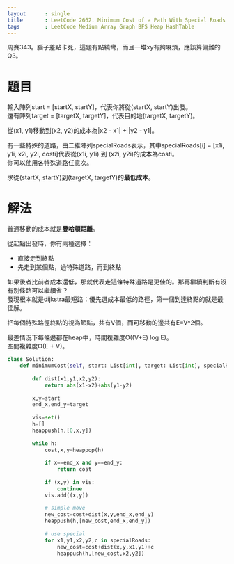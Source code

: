 ```yaml
--- 
layout      : single
title       : LeetCode 2662. Minimum Cost of a Path With Special Roads
tags        : LeetCode Medium Array Graph BFS Heap HashTable
---
```

周賽343。腦子差點卡死，這題有點繞彎，而且一堆xy有夠麻煩，應該算偏難的Q3。  

# 題目
輸入陣列start = [startX, startY]，代表你將從(startX, startY)出發。  
還有陣列target = [targetX, targetY]，代表目的地(targetX, targetY)。  

從(x1, y1)移動到(x2, y2)的成本為|x2 - x1| + |y2 - y1|。  

有一些特殊的道路，由二維陣列specialRoads表示，其中specialRoads[i] = [x1i, y1i, x2i, y2i, costi]代表從(x1i, y1i) 到 (x2i, y2i)的成本為costi。  
你可以使用各特殊道路任意次。  

求從(startX, startY)到(targetX, targetY)的**最低成本**。  

# 解法
普通移動的成本就是**曼哈頓距離**。  

從起點出發時，你有兩種選擇：  
- 直接走到終點  
- 先走到某個點，過特殊道路，再到終點  

如果後者比前者成本還低，那就代表走這條特殊道路是更佳的。那再繼續判斷有沒有別條路可以繼續省？  
發現根本就是dijkstra最短路：優先選成本最低的路徑，第一個到達終點的就是最佳解。  

把每個特殊路徑終點的視為節點，共有V個，而可移動的邊共有E=V^2個。  

最差情況下每條邊都在heap中，時間複雜度O((V+E) log E)。  
空間複雜度O(E + V)。  

```python
class Solution:
    def minimumCost(self, start: List[int], target: List[int], specialRoads: List[List[int]]) -> int:
        
        def dist(x1,y1,x2,y2):
            return abs(x1-x2)+abs(y1-y2)
        
        x,y=start
        end_x,end_y=target
        
        vis=set()
        h=[]
        heappush(h,[0,x,y])
        
        while h:    
            cost,x,y=heappop(h)
            
            if x==end_x and y==end_y:
                return cost
            
            if (x,y) in vis:
                continue
            vis.add((x,y))
            
            # simple move
            new_cost=cost+dist(x,y,end_x,end_y)
            heappush(h,[new_cost,end_x,end_y])
            
            # use special
            for x1,y1,x2,y2,c in specialRoads:
                new_cost=cost+dist(x,y,x1,y1)+c
                heappush(h,[new_cost,x2,y2])
```
